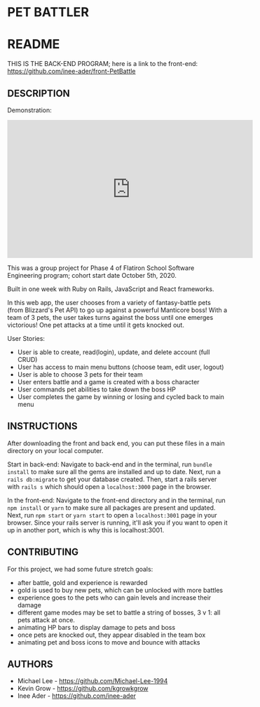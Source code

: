 # PET BATTLER

# README

THIS IS THE BACK-END PROGRAM; here is a link to the front-end: https://github.com/inee-ader/front-PetBattle

## DESCRIPTION 
Demonstration: 
<iframe width="560" height="315" src="https://www.youtube.com/embed/28-tl7ifg44" frameborder="0" allow="accelerometer; autoplay; clipboard-write; encrypted-media; gyroscope; picture-in-picture" allowfullscreen></iframe>


This was a group project for Phase 4 of Flatiron School Software Engineering program; cohort start date October 5th, 2020. 

Built in one week with Ruby on Rails, JavaScript and React frameworks. 

In this web app, the user chooses from a variety of fantasy-battle pets (from Blizzard's Pet API) to go up against a powerful Manticore boss! With a team of 3 pets, the user takes turns against the boss until one emerges victorious! One pet attacks at a time until it gets knocked out. 

User Stories: 
- User is able to create, read(login), update, and delete account (full CRUD)
- User has access to main menu buttons (choose team, edit user, logout)
- User is able to choose 3 pets for their team
- User enters battle and a game is created with a boss character
- User commands pet abilities to take down the boss HP
- User completes the game by winning or losing and cycled back to main menu

## INSTRUCTIONS

After downloading the front and back end, you can put these files in a main directory on your local computer. 

Start in back-end: 
Navigate to back-end and in the terminal, run `bundle install` to make sure all the gems are installed and up to date. 
Next, run a `rails db:migrate` to get your database created. 
Then, start a rails server with `rails s` which should open a `localhost:3000` page in the browser. 

In the front-end: 
Navigate to the front-end directory and in the terminal, run `npm install` or `yarn` to make sure all packages are present and updated. 
Next, run `npm start` or `yarn start` to open a `localhost:3001` page in your browser. Since your rails server is running, it'll ask you if you want to open it up in another port, which is why this is localhost:3001. 

## CONTRIBUTING

For this project, we had some future stretch goals: 
- after battle, gold and experience is rewarded
- gold is used to buy new pets, which can be unlocked with more battles
- experience goes to the pets who can gain levels and increase their damage 
- different game modes may be set to battle a string of bosses, 3 v 1: all pets attack at once. 
- animating HP bars to display damage to pets and boss
- once pets are knocked out, they appear disabled in the team box
- animating pet and boss icons to move and bounce with attacks

## AUTHORS
- Michael Lee - https://github.com/Michael-Lee-1994
- Kevin Grow - https://github.com/kgrowkgrow
- Inee Ader - https://github.com/inee-ader